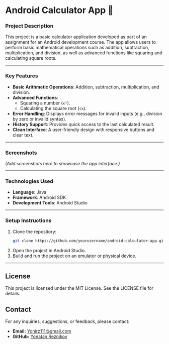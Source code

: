 # Android Calculator App 🧮

### **Project Description**
This project is a basic calculator application developed as part of an assignment for an Android development course. The app allows users to perform basic mathematical operations such as addition, subtraction, multiplication, and division, as well as advanced functions like squaring and calculating square roots.

---

### **Key Features**
- **Basic Arithmetic Operations**: Addition, subtraction, multiplication, and division.
- **Advanced Functions**:
  - Squaring a number (`x²`).
  - Calculating the square root (`√x`).
- **Error Handling**: Displays error messages for invalid inputs (e.g., division by zero or invalid syntax).
- **History Support**: Provides quick access to the last calculated result.
- **Clean Interface**: A user-friendly design with responsive buttons and clear text.

---

### **Screenshots**
_(Add screenshots here to showcase the app interface.)_

---

### **Technologies Used**
- **Language**: Java
- **Framework**: Android SDK
- **Development Tools**: Android Studio

---

### **Setup Instructions**
1. Clone the repository:
   ```bash
   git clone https://github.com/yourusername/android-calculator-app.git
2. Open the project in Android Studio.
3. Build and run the project on an emulator or physical device.

---

## License

This project is licensed under the MIT License. See the LICENSE file for details.


## Contact

For any inquiries, suggestions, or feedback, please contact:

- **Email:** Yonirz111@gmail.com
- **GitHub:** [Yonatan Reznikov](https://github.com/YonatanReznikov)

